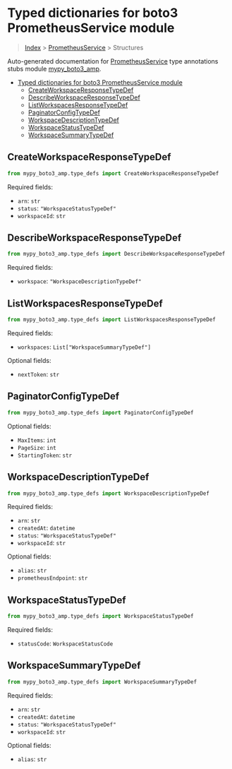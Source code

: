 # Typed dictionaries for boto3 PrometheusService module

> [Index](../README.md) > [PrometheusService](./README.md) > Structures

Auto-generated documentation for [PrometheusService](https://boto3.amazonaws.com/v1/documentation/api/latest/reference/services/amp.html#PrometheusService)
type annotations stubs module [mypy_boto3_amp](https://pypi.org/project/mypy-boto3-amp/).

- [Typed dictionaries for boto3 PrometheusService module](#typed-dictionaries-for-boto3-prometheusservice-module)
  - [CreateWorkspaceResponseTypeDef](#createworkspaceresponsetypedef)
  - [DescribeWorkspaceResponseTypeDef](#describeworkspaceresponsetypedef)
  - [ListWorkspacesResponseTypeDef](#listworkspacesresponsetypedef)
  - [PaginatorConfigTypeDef](#paginatorconfigtypedef)
  - [WorkspaceDescriptionTypeDef](#workspacedescriptiontypedef)
  - [WorkspaceStatusTypeDef](#workspacestatustypedef)
  - [WorkspaceSummaryTypeDef](#workspacesummarytypedef)

## CreateWorkspaceResponseTypeDef

```python
from mypy_boto3_amp.type_defs import CreateWorkspaceResponseTypeDef
```


Required fields:
- `arn`: `str`
- `status`: `"WorkspaceStatusTypeDef"`
- `workspaceId`: `str`




## DescribeWorkspaceResponseTypeDef

```python
from mypy_boto3_amp.type_defs import DescribeWorkspaceResponseTypeDef
```


Required fields:
- `workspace`: `"WorkspaceDescriptionTypeDef"`




## ListWorkspacesResponseTypeDef

```python
from mypy_boto3_amp.type_defs import ListWorkspacesResponseTypeDef
```


Required fields:
- `workspaces`: `List["WorkspaceSummaryTypeDef"]`



Optional fields:
- `nextToken`: `str`


## PaginatorConfigTypeDef

```python
from mypy_boto3_amp.type_defs import PaginatorConfigTypeDef
```




Optional fields:
- `MaxItems`: `int`
- `PageSize`: `int`
- `StartingToken`: `str`


## WorkspaceDescriptionTypeDef

```python
from mypy_boto3_amp.type_defs import WorkspaceDescriptionTypeDef
```


Required fields:
- `arn`: `str`
- `createdAt`: `datetime`
- `status`: `"WorkspaceStatusTypeDef"`
- `workspaceId`: `str`



Optional fields:
- `alias`: `str`
- `prometheusEndpoint`: `str`


## WorkspaceStatusTypeDef

```python
from mypy_boto3_amp.type_defs import WorkspaceStatusTypeDef
```


Required fields:
- `statusCode`: `WorkspaceStatusCode`




## WorkspaceSummaryTypeDef

```python
from mypy_boto3_amp.type_defs import WorkspaceSummaryTypeDef
```


Required fields:
- `arn`: `str`
- `createdAt`: `datetime`
- `status`: `"WorkspaceStatusTypeDef"`
- `workspaceId`: `str`



Optional fields:
- `alias`: `str`

